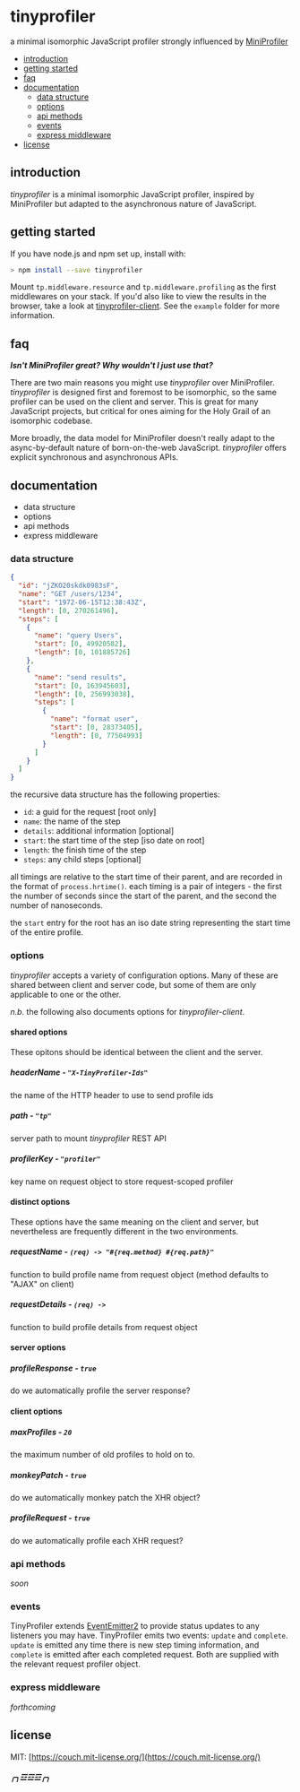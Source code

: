 tinyprofiler
============

a minimal isomorphic JavaScript profiler
strongly influenced by [MiniProfiler][0]

  * [introduction](#introduction)
  * [getting started](#getting-started)
  * [faq](#faq)
  * [documentation](#documentation)
    * [data structure](#data-structure)
    * [options](#options)
    * [api methods](#api-methods)
    * [events](#events)
    * [express middleware](#express-middleware)
  * [license](#license)

introduction
------------

*tinyprofiler* is a minimal isomorphic JavaScript profiler, inspired
by MiniProfiler but adapted to the asynchronous nature of JavaScript.

getting started
---------------

If you have node.js and npm set up, install with:

```bash
> npm install --save tinyprofiler
```

Mount `tp.middleware.resource` and `tp.middleware.profiling` as the
first middlewares on your stack.  If you'd also like to view the results
in the browser, take a look at [tinyprofiler-client][1].  See the
`example` folder for more information.

faq
---

***Isn't MiniProfiler great?  Why wouldn't I just use that?***

There are two main reasons you might use *tinyprofiler* over
MiniProfiler. *tinyprofiler* is designed first and foremost to be
isomorphic, so the same profiler can be used on the client and server.
This is great for many JavaScript projects, but critical for ones
aiming for the Holy Grail of an isomorphic codebase.

More broadly, the data model for MiniProfiler doesn't really adapt
to the async-by-default nature of born-on-the-web JavaScript.
*tinyprofiler* offers explicit synchronous and asynchronous APIs.

documentation
-------------

  * data structure
  * options
  * api methods
  * express middleware

### data structure ###

```json
{
  "id": "jZKO20skdk0983sF",
  "name": "GET /users/1234",
  "start": "1972-06-15T12:38:43Z",
  "length": [0, 270261496],
  "steps": [
    {
      "name": "query Users",
      "start": [0, 49920582],
      "length": [0, 101885726]
    },
    {
      "name": "send results",
      "start": [0, 163945603],
      "length": [0, 256993038],
      "steps": [
        {
          "name": "format user",
          "start": [0, 28373405],
          "length": [0, 77504993]
        }
      ]
    }
  ]
}
```

the recursive data structure has the following properties:

  * `id`: a guid for the request [root only]
  * `name`: the name of the step
  * `details`: additional information [optional]
  * `start`: the start time of the step [iso date on root]
  * `length`: the finish time of the step
  * `steps`: any child steps [optional]

all timings are relative to the start time of their parent, and are
recorded in the format of `process.hrtime()`. each timing is a pair
of integers - the first the number of seconds since the start of the
parent, and the second the number of nanoseconds.

the `start` entry for the root has an iso date string representing
the start time of the entire profile.

### options ###

*tinyprofiler* accepts a variety of configuration options.  Many of
these are shared between client and server code, but some of them are
only applicable to one or the other.

*n.b.* the following also documents options for *tinyprofiler-client*.

#### shared options ####

These opitons should be identical between the client and the server.

##### headerName - `"X-TinyProfiler-Ids"` #####

the name of the HTTP header to use to send profile ids

##### path - `"tp"` #####

server path to mount *tinyprofiler* REST API

##### profilerKey - `"profiler"` #####

key name on request object to store request-scoped profiler

#### distinct options ####

These options have the same meaning on the client and server, but
nevertheless are frequently different in the two environments.

##### requestName - `(req) -> "#{req.method} #{req.path}"` #####

function to build profile name from request object (method defaults
to "AJAX" on client)

##### requestDetails - `(req) ->` #####

function to build profile details from request object

#### server options ####

##### profileResponse - `true` #####

do we automatically profile the server response?

#### client options ####

##### maxProfiles - `20` #####

the maximum number of old profiles to hold on to.

##### monkeyPatch - `true` #####

do we automatically monkey patch the XHR object?

##### profileRequest - `true` #####

do we automatically profile each XHR request?

### api methods ###

*soon*

### events ###

TinyProfiler extends [EventEmitter2][2] to provide status updates to
any listeners you may have.  TinyProfiler emits two events: `update`
and `complete`.  `update` is emitted any time there is new step timing
information, and `complete` is emitted after each completed request.
Both are supplied with the relevant request profiler object.

### express middleware ###

*forthcoming*

license
-------

MIT: [https://couch.mit-license.org/](https://couch.mit-license.org/)

##### ╭╮☲☲☲╭╮ #####

[0]: https://github.com/MiniProfiler
[1]: https://github.com/couchand/tinyprofiler-client
[2]: https://github.com/asyncly/EventEmitter2
